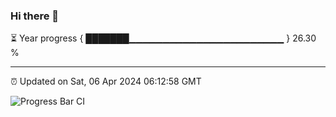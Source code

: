 ### Hi there 👋

⏳ Year progress { ███████▁▁▁▁▁▁▁▁▁▁▁▁▁▁▁▁▁▁▁▁▁▁▁ } 26.30 %

---

⏰ Updated on Sat, 06 Apr 2024 06:12:58 GMT

![Progress Bar CI](https://github.com/liununu/liununu/workflows/Progress%20Bar%20CI/badge.svg)
